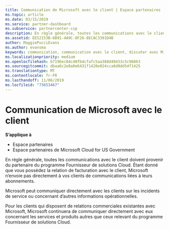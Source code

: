 ```yaml
---
title: Communication de Microsoft avec le client | Espace partenaires
ms.topic: article
ms.date: 03/15/2019
ms.service: partner-dashboard
ms.subservice: partnercenter-csp
description: En règle générale, toutes les communications avec le client doivent provenir du partenaire du programme Fournisseur de solutions Cloud.
ms.assetid: EE52153B-6B91-4A9C-8F26-8ECAC3391D4B
author: MaggiePucciEvans
ms.author: evansma
keywords: communication, communication avec le client, discuter avec Microsoft
ms.localizationpriority: medium
ms.openlocfilehash: b7196ec84c40fb4cfafc5aa388d40433c5c96863
ms.sourcegitcommit: dbaa6c2e8a0e6431f1420e024cca6d0dd54f1425
ms.translationtype: MT
ms.contentlocale: fr-FR
ms.lasthandoff: 11/06/2019
ms.locfileid: "73653467"
---
```

# <a name="customer-communication-from-microsoft"></a>Communication de Microsoft avec le client

**S’applique à**

-  Espace partenaires
-  Espace partenaires de Microsoft Cloud for US Government


En règle générale, toutes les communications avec le client doivent provenir du partenaire du programme Fournisseur de solutions Cloud. Étant donné que vous possédez la relation de facturation avec le client, Microsoft n’envoie pas directement à vos clients de communications liées à leurs abonnements.

Microsoft peut communiquer directement avec les clients sur les incidents de service ou concernant d’autres informations opérationnelles.

Pour les clients qui disposent de relations commerciales existantes avec Microsoft, Microsoft continuera de communiquer directement avec eux concernant les services et produits autres que ceux relevant du programme Fournisseur de solutions Cloud.

 

 




